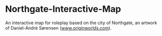 # Northgate-Interactive-Map
An interactive map for roleplay based on the city of Northgate, an artwork of Daniel-André Sørensen (www.originworlds.com).
